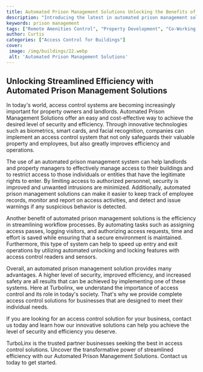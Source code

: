 ```yaml
---
title: Automated Prison Management Solutions Unlocking the Benefits of Streamlined Efficiency
description: "Introducing the latest in automated prison management solutions to help streamline day-to-day operations and provide operational efficiency Learn how these systems can unlock the potential benefits of streamlined efficiency"
keywords: prison management
tags: ["Remote Amenities Control", "Property Development", "Co-Working Space", "Office", "Building", "Prisons"]
author: Curtis
categories: ["Access Control for Buildings"]
cover: 
 image: /img/buildings/22.webp
 alt: 'Automated Prison Management Solutions'
---
```

## Unlocking Streamlined Efficiency with Automated Prison Management Solutions
 
In today's world, access control systems are becoming increasingly important for property owners and landlords. Automated Prison Management Solutions offer an easy and cost-effective way to achieve the desired level of security and efficiency. Through innovative technologies such as biometrics, smart cards, and facial recognition, companies can implement an access control system that not only safeguards their valuable property and employees, but also greatly improves efficiency and operations.

The use of an automated prison management system can help landlords and property managers to effectively manage access to their buildings and to restrict access to those individuals or entities that have the legitimate rights to enter. By limiting access to authorized personnel, security is improved and unwanted intrusions are minimized. Additionally, automated prison management solutions can make it easier to keep track of employee records, monitor and report on access activities, and detect and issue warnings if any suspicious behavior is detected.

Another benefit of automated prison management solutions is the efficiency in streamlining workflow processes. By automating tasks such as assigning access passes, logging visitors, and authorizing access requests, time and effort is saved while ensuring that a secure environment is maintained. Furthermore, this type of system can help to speed up entry and exit operations by utilizing automated unlocking and locking features with access control readers and sensors.

Overall, an automated prison management solution provides many advantages. A higher level of security, improved efficiency, and increased safety are all results that can be achieved by implementing one of these systems. Here at Turbolinx, we understand the importance of access control and its role in today's society. That's why we provide complete access control solutions for businesses that are designed to meet their individual needs.

If you are looking for an access control solution for your business, contact us today and learn how our innovative solutions can help you achieve the level of security and efficiency you deserve. 

TurboLinx is the trusted partner businesses seeking the best in access control solutions. Uncover the transformative power of streamlined efficiency with our Automated Prison Management Solutions. Contact us today to get started.
